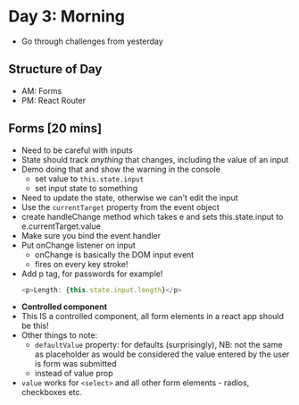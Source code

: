 # Day 3: Morning

- Go through challenges from yesterday

## Structure of Day
- AM: Forms
- PM: React Router

## Forms [20 mins]
- Need to be careful with inputs
- State should track *anything* that changes, including the value of an input
- Demo doing that and show the warning in the console 
	- set value to `this.state.input`
	- set input state to something
- Need to update the state, otherwise we can't edit the input
- Use the `currentTarget` property from the event object
- create handleChange method which takes e and sets this.state.input to e.currentTarget.value
- Make sure you bind the event handler
- Put onChange listener on input
	- onChange is basically the DOM input event
	- fires on every key stroke!
- Add p tag, for passwords for example!
	```js
	<p>Length: {this.state.input.length}</p>
	```
- **Controlled component**
- This IS a controlled component, all form elements in a react app should be this!
- Other things to note:
	- `defaultValue` property: for defaults (surprisingly), NB: not the same as placeholder as would be considered the value entered by the user is form was submitted
	- instead of value prop
- `value` works for `<select>` and all other form elements - radios, checkboxes etc.
